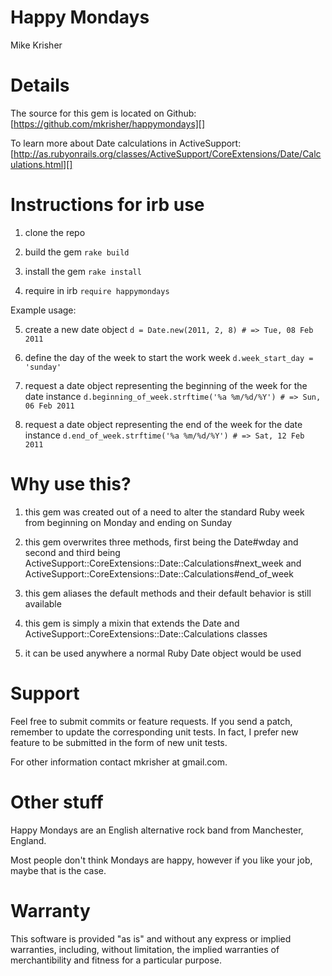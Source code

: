 Happy Mondays
=============
Mike Krisher

Details
=======

The source for this gem is located on Github:
[https://github.com/mkrisher/happymondays][]

To learn more about Date calculations in ActiveSupport:
[http://as.rubyonrails.org/classes/ActiveSupport/CoreExtensions/Date/Calculations.html][]

[https://github.com/mkrisher/happymondays]: https://github.com/mkrisher/happymondays
[http://as.rubyonrails.org/classes/ActiveSupport/CoreExtensions/Date/Calculations.html]: http://as.rubyonrails.org/classes/ActiveSupport/CoreExtensions/Date/Calculations.html

Instructions for irb use
===================================

1) clone the repo

2) build the gem
  `rake build`

3) install the gem
  `rake install`

4) require in irb
  `require happymondays`

Example usage:

5) create a new date object
  `d = Date.new(2011, 2, 8) # => Tue, 08 Feb 2011`

6) define the day of the week to start the work week
  `d.week_start_day = 'sunday'`

7) request a date object representing the beginning of the week for the date instance
  `d.beginning_of_week.strftime('%a %m/%d/%Y') # => Sun, 06 Feb 2011`

8) request a date object representing the end of the week for the date instance
  `d.end_of_week.strftime('%a %m/%d/%Y') # => Sat, 12 Feb 2011`

Why use this?
===================================

1) this gem was created out of a need to alter the standard Ruby week from beginning on Monday and ending on Sunday

2) this gem overwrites three methods, first being the Date#wday and second and third being
  ActiveSupport::CoreExtensions::Date::Calculations#next_week and ActiveSupport::CoreExtensions::Date::Calculations#end_of_week

3) this gem aliases the default methods and their default behavior is still available

4) this gem is simply a mixin that extends the Date and ActiveSupport::CoreExtensions::Date::Calculations classes

5) it can be used anywhere a normal Ruby Date object would be used

Support
==================================

Feel free to submit commits or feature requests.  If you send a patch,
remember to update the corresponding unit tests.  In fact, I prefer
new feature to be submitted in the form of new unit tests.

For other information contact
mkrisher at gmail.com.

Other stuff
=================================

Happy Mondays are an English alternative rock band from Manchester, England.

Most people don't think Mondays are happy, however if you like your job, maybe that is the case.

Warranty
=================================

This software is provided "as is" and without any express or
implied warranties, including, without limitation, the implied
warranties of merchantibility and fitness for a particular
purpose.

